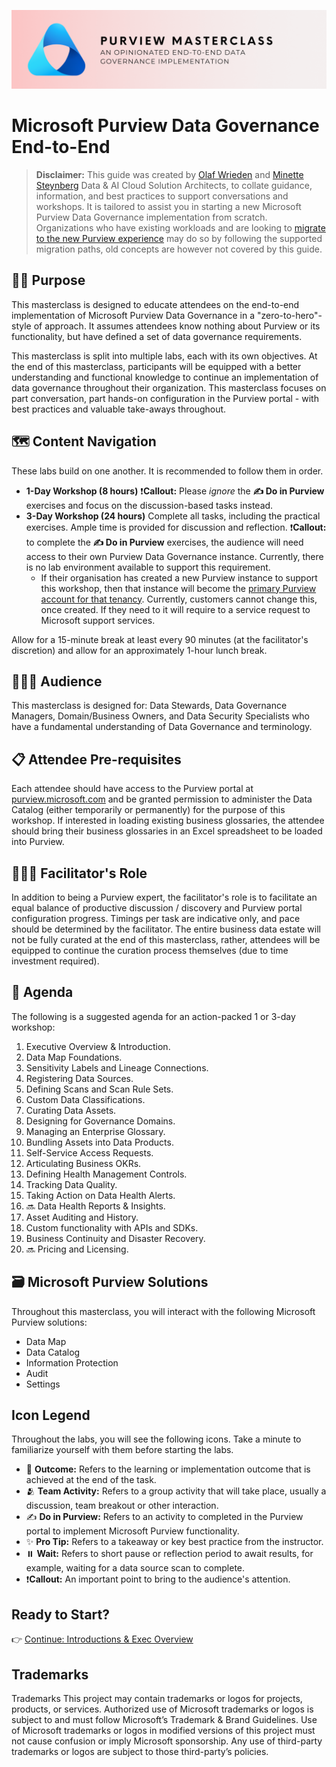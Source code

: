 ![Banner](./assets/banner.png)

# Microsoft Purview Data Governance End-to-End

> **Disclaimer:** This guide was created by [Olaf Wrieden](https://www.linkedin.com/in/olafwrieden) and [Minette Steynberg](https://www.linkedin.com/in/msteynberg) Data & AI Cloud Solution Architects, to collate guidance, information, and best practices to support conversations and workshops. It is tailored to assist you in starting a new Microsoft Purview Data Governance implementation from scratch. Organizations who have existing workloads and are looking to [migrate to the new Purview experience](https://learn.microsoft.com/en-us/purview/new-governance-experience#how-can-you-use-our-new-experience) may do so by following the supported migration paths, old concepts are however not covered by this guide.

## 🤷🏼 Purpose

This masterclass is designed to educate attendees on the end-to-end implementation of Microsoft Purview Data Governance in a "zero-to-hero"-style of approach. It assumes attendees know nothing about Purview or its functionality, but have defined a set of data governance requirements.

This masterclass is split into multiple labs, each with its own objectives. At the end of this masterclass, participants will be equipped with a better understanding and functional knowledge to continue an implementation of data governance throughout their organization. This masterclass focuses on part conversation, part hands-on configuration in the Purview portal - with best practices and valuable take-aways throughout.

## 🗺️ Content Navigation

These labs build on one another. It is recommended to follow them in order.

- **1-Day Workshop (8 hours)**
  ❗**Callout:** Please _ignore_ the **✍️ Do in Purview** exercises and focus on the discussion-based tasks instead.
- **3-Day Workshop (24 hours)** Complete all tasks, including the practical exercises. Ample time is provided for discussion and reflection.
  ❗**Callout:** to complete the **✍️ Do in Purview** exercises, the audience will need access to their own Purview Data Governance instance. Currently, there is no lab environment available to support this requirement.
  - If their organisation has created a new Purview instance to support this workshop, then that instance will become the [primary Purview account for that tenancy](https://learn.microsoft.com/purview/new-portal-faq#what-does-this-mean-for-my-existing-microsoft-purview-governance-portal-accounts). Currently, customers cannot change this, once created. If they need to it will require to a service request to Microsoft support services.

Allow for a 15-minute break at least every 90 minutes (at the facilitator's discretion) and allow for an approximately 1-hour lunch break.

## 🧑🏼‍🎓 Audience

This masterclass is designed for: Data Stewards, Data Governance Managers, Domain/Business Owners, and Data Security Specialists who have a fundamental understanding of Data Governance and terminology.

## 📋 Attendee Pre-requisites

Each attendee should have access to the Purview portal at [purview.microsoft.com](https://purview.microsoft.com) and be granted permission to administer the Data Catalog (either temporarily or permanently) for the purpose of this workshop.
If interested in loading existing business glossaries, the attendee should bring their business glossaries in an Excel spreadsheet to be loaded into Purview.

## 🧑🏼‍🏫 Facilitator's Role

In addition to being a Purview expert, the facilitator's role is to facilitate an equal balance of productive discussion / discovery and Purview portal configuration progress. Timings per task are indicative only, and pace should be determined by the facilitator. The entire business data estate will not be fully curated at the end of this masterclass, rather, attendees will be equipped to continue the curation process themselves (due to time investment required).

## 📃 Agenda

The following is a suggested agenda for an action-packed 1 or 3-day workshop:

1. Executive Overview & Introduction.
2. Data Map Foundations.
3. Sensitivity Labels and Lineage Connections.
4. Registering Data Sources.
5. Defining Scans and Scan Rule Sets.
6. Custom Data Classifications.
7. Curating Data Assets.
8. Designing for Governance Domains.
9. Managing an Enterprise Glossary.
10. Bundling Assets into Data Products.
11. Self-Service Access Requests.
12. Articulating Business OKRs.
13. Defining Health Management Controls.
14. Tracking Data Quality.
15. Taking Action on Data Health Alerts.
16. 🔜 Data Health Reports & Insights.
17. Asset Auditing and History.
18. Custom functionality with APIs and SDKs.
19. Business Continuity and Disaster Recovery.
20. 🔜 Pricing and Licensing.

## 🗃️ Microsoft Purview Solutions

Throughout this masterclass, you will interact with the following Microsoft Purview solutions:

- Data Map
- Data Catalog
- Information Protection
- Audit
- Settings

## Icon Legend

Throughout the labs, you will see the following icons. Take a minute to familiarize yourself with them before starting the labs.

- 🎯 **Outcome:** Refers to the learning or implementation outcome that is achieved at the end of the task.
- 🫂 **Team Activity:** Refers to a group activity that will take place, usually a discussion, team breakout or other interaction.
- ✍️ **Do in Purview:** Refers to an activity to completed in the Purview portal to implement Microsoft Purview functionality.
- ✨ **Pro Tip:** Refers to a takeaway or key best practice from the instructor.
- ⏸️ **Wait:** Refers to short pause or reflection period to await results, for example, waiting for a data source scan to complete.
- ❗**Callout:** An important point to bring to the audience's attention.

## Ready to Start?

👉 [Continue: Introductions & Exec Overview](./Lab-01%20-%20Introduction%20and%20Overview.md)

## Trademarks

Trademarks This project may contain trademarks or logos for projects, products, or services. Authorized use of Microsoft trademarks or logos is subject to and must follow Microsoft’s Trademark & Brand Guidelines. Use of Microsoft trademarks or logos in modified versions of this project must not cause confusion or imply Microsoft sponsorship. Any use of third-party trademarks or logos are subject to those third-party’s policies.
